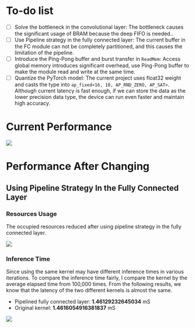 # To-do list
- [ ] Solve the bottleneck in the convolutional layer: The bottleneck causes the significant usage of BRAM because the deep FIFO is needed..
- [ ] Use Pipeline strategy in the fully connected layer: The current buffer in the FC module can not be completely partitioned, and this causes the limitation of the pipeline.
- [ ] Introduce the Ping-Pong buffer and burst transfer in `ReadMem`: Access global memory introduces significant overhead, use Ping-Pong buffer to make the module read and write at the same time.
- [ ] Quantize the PyTorch model: The current project uses float32 weight and casts the type into `ap_fixed<16, 10, AP_RND_ZERO, AP_SAT>`. Although current latency is fast enough, if we can store the data as the lower precision data type, the device can run even faster and maintain high accuracy.

# Current Performance

![](https://i.imgur.com/jTsfJki.png)

# Performance After Changing

## Using Pipeline Strategy In the Fully Connected Layer

### Resources Usage

The occupied resources reduced after using pipeline strategy in the fully connected layer.

![](https://i.imgur.com/uJ23UQL.png)

### Inference Time

Since using the same kernel may have different inference times in various iterations. To compare the inference time fairly, I compare the kernel by the average elapsed time from 100,000 times. From the following results, we know that the latency of the two different kernels is almost the same.
- Pipelined fully connected layer: **1.46129232645034** mS
- Original kernel: **1.4616054916381837** mS

![](https://i.imgur.com/JsCTlow.png)
